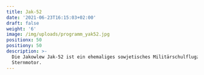 ```yaml
---
title: Jak-52
date: '2021-06-23T16:15:03+02:00'
draft: false
weight: '6'
image: /img/uploads/programm_yak52.jpg
positionx: 50
positiony: 50
description: >-
  Die Jakowlew Jak-52 ist ein ehemaliges sowjetisches Militärschulflugzeug mit
  Sternmotor.
---
```


